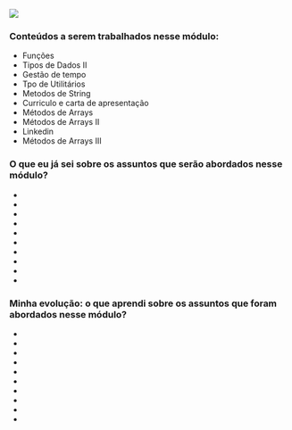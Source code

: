 ![](https://i.imgur.com/xG74tOh.png)

### Conteúdos a serem trabalhados nesse módulo:


- Funções
- Tipos de Dados II
- Gestão de tempo
- Tpo de Utilitários
- Metodos de String
- Curriculo e carta de apresentação
- Métodos de Arrays
- Métodos de Arrays II
- Linkedin
- Métodos de Arrays III
  

### O que eu já sei sobre os assuntos que serão abordados nesse módulo?


-
-
-
-
-
-
-
-
-
-

### Minha evolução: o que aprendi sobre os assuntos que foram abordados nesse módulo?



-
-
-
-
-
-
-
-
-
-
